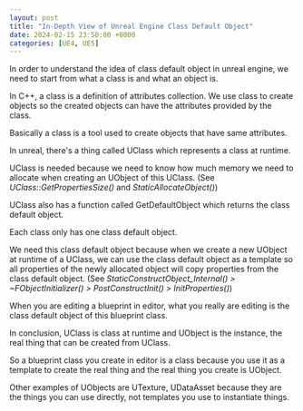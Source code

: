 ```yaml
---
layout: post
title: "In-Depth View of Unreal Engine Class Default Object"
date: 2024-02-15 23:50:00 +0000
categories: [UE4, UE5]
---
```


In order to understand the idea of class default object in unreal engine, we need to start from what a class is and what an object is.

In C++, a class is a definition of attributes collection. We use class to create objects so the created objects can have the attributes provided by the class.

Basically a class is a tool used to create objects that have same attributes.

In unreal, there's a thing called UClass which represents a class at runtime.

UClass is needed because we need to know how much memory we need to allocate when creating an UObject of this UClass. (See *UClass::GetPropertiesSize()* and *StaticAllocateObject()*)

UClass also has a function called GetDefaultObject which returns the class default object.

Each class only has one class default object.

We need this class default object because when we create a new UObject at runtime of a UClass, we can use the class default object as a template so all properties of the newly allocated object will copy properties from the class default object. (See *StaticConstructObject_Internal() > ~FObjectInitializer() > PostConstructInit() > InitProperties()*)

When you are editing a blueprint in editor, what you really are editing is the class default object of this blueprint class.

In conclusion, UClass is class at runtime and UObject is the instance, the real thing that can be created from UClass.

So a blueprint class you create in editor is a class because you use it as a template to create the real thing and the real thing you create is UObject.

Other examples of UObjects are UTexture, UDataAsset because they are the things you can use directly, not templates you use to instantiate things.